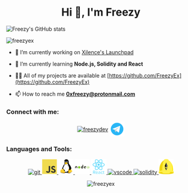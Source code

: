 <h1 align="center">Hi 👋, I'm Freezy</h1>

![Freezy's GitHub stats](https://github-readme-stats.vercel.app/api?username=freezyex&hide=prs&show_icons=true&theme=omni)
<p align="left"> <img src="https://komarev.com/ghpvc/?username=freezyex&label=Profile%20views&color=0e75b6&style=flat" alt="freezyex" /> </p>


- 🔭 I’m currently working on [Xilence's Launchpad](https://xilence.us/)

- 🌱 I’m currently learning **Node.js, Solidity and React**

- 👨‍💻 All of my projects are available at [https://github.com/FreezyEx](https://github.com/FreezyEx)

- 📫 How to reach me **0xfreezy@protonmail.com**

<h3 align="left">Connect with me:</h3>
<p align="center">
<a href="https://twitter.com/freezydev" target="blank"><img align="center" src="https://raw.githubusercontent.com/rahuldkjain/github-profile-readme-generator/master/src/images/icons/Social/twitter.svg" alt="freezydev" height="30" width="40" /></a>
 <a href="https://t.me/FreezyDev" target="blank"><img align="center" src="tg.svg" alt="freezydev" height="40" width="40"/></a>
</p>

<h3 align="left">Languages and Tools:</h3>
<p align="center"> 
<a href="https://git-scm.com/" target="_blank" rel="noreferrer"> <img src="https://www.vectorlogo.zone/logos/git-scm/git-scm-icon.svg" alt="git" width="40" height="40"/>
</a> <a href="https://developer.mozilla.org/en-US/docs/Web/JavaScript" target="_blank" rel="noreferrer"> <img src="https://raw.githubusercontent.com/devicons/devicon/master/icons/javascript/javascript-original.svg" alt="javascript" width="40" height="40"/> </a> 
<a href="https://www.linux.org/" target="_blank" rel="noreferrer"> <img src="https://raw.githubusercontent.com/devicons/devicon/master/icons/linux/linux-original.svg" alt="linux" width="40" height="40"/> </a> 
<a href="https://nodejs.org" target="_blank" rel="noreferrer"> <img src="https://raw.githubusercontent.com/devicons/devicon/master/icons/nodejs/nodejs-original-wordmark.svg" alt="nodejs" width="40" height="40"/> </a> 
<a href="https://reactjs.org/" target="_blank" rel="noreferrer"> <img src="https://raw.githubusercontent.com/devicons/devicon/master/icons/react/react-original-wordmark.svg" alt="react" width="40" height="40"/> </a>
<a href="https://code.visualstudio.com/" target="_blank" rel="noreferrer"> <img src="https://cdn.jsdelivr.net/gh/devicons/devicon/icons/vscode/vscode-original.svg" alt="vscode" width="40" height="40"/> </a>
 <a href="https://docs.soliditylang.org/" target="_blank" rel="noreferrer"> <img src="https://cdn.jsdelivr.net/gh/devicons/devicon/icons/solidity/solidity-plain.svg" alt="solidity" width="40" height="40"/> </a>
<a href="https://hardhat.org/" target="_blank" rel="noreferrer"> <img src="hardhat.svg" alt="hardhat" width="40" height="40"/> </a> 
</p>

<p align="center"><img src="https://github-readme-stats.vercel.app/api/top-langs?username=freezyex&show_icons=true&locale=en&layout=compact&hide=typescript,shell" alt="freezyex" /></p>


